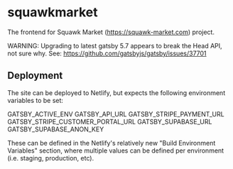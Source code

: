 # squawkmarket

The frontend for Squawk Market (https://squawk-market.com) project.

WARNING: Upgrading to latest gatsby 5.7 appears to break the Head API, not sure why. See: https://github.com/gatsbyjs/gatsby/issues/37701

## Deployment

The site can be deployed to Netlify, but expects the following environment variables to be set:

GATSBY_ACTIVE_ENV
GATSBY_API_URL
GATSBY_STRIPE_PAYMENT_URL
GATSBY_STRIPE_CUSTOMER_PORTAL_URL
GATSBY_SUPABASE_URL
GATSBY_SUPABASE_ANON_KEY

These can be defined in the Netlify's relatively new "Build Environment Variables" section, where multiple values can be defined per environment (i.e. staging, production, etc).
